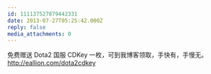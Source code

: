 ```yaml
---
id: 111137527879442331
date: 2013-07-27T05:25:42.000Z
reply: false
media_attachments: 0
---
```


免费赠送 Dota2 国服 CDKey 一枚，可到我博客领取，手快有，手慢无。http://eallion.com/dota2cdkey 

